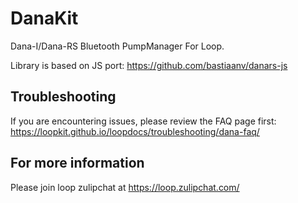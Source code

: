 # DanaKit

Dana-I/Dana-RS Bluetooth PumpManager For Loop.

Library is based on JS port: https://github.com/bastiaanv/danars-js

## Troubleshooting

If you are encountering issues, please review the FAQ page first: https://loopkit.github.io/loopdocs/troubleshooting/dana-faq/

## For more information

Please join loop zulipchat at https://loop.zulipchat.com/
